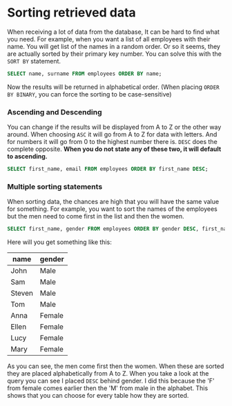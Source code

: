 # Sorting retrieved data

When receiving a lot of data from the database, It can be hard to find what you need.
For example, when you want a list of all employees with their name. You will get list of the names in a random order. 
Or so it seems, they are actually sorted by their primary key number.
You can solve this with the `SORT BY` statement.

```sql
SELECT name, surname FROM employees ORDER BY name;
```
Now the results will be returned in alphabetical order. (When placing `ORDER BY BINARY`, you can force the sorting to be case-sensitive) 

### Ascending and Descending

You can change if the results will be displayed from A to Z or the other way around. 
When choosing `ASC` it will go from A to Z for data with letters. And for numbers it will go from 0 to the highest number there is.
`DESC` does the complete opposite. **When you do not state any of these two, it will default to ascending.**

```sql
SELECT first_name, email FROM employees ORDER BY first_name DESC;
```

### Multiple sorting statements

When sorting data, the chances are high that you will have the same value for something. For example, you want to sort the names of the employees but the men need to come first in the list and then the women. 

```sql
SELECT first_name, gender FROM employees ORDER BY gender DESC, first_name;
```

Here will you get something like this:

name|gender
----|-----
John|Male
Sam|Male
Steven|Male
Tom|Male
Anna|Female
Ellen|Female
Lucy|Female
Mary|Female

As you can see, the men come first then the women. When these are sorted they are placed alphabetically from A to Z.
When you take a look at the query you can see I placed `DESC` behind gender. I did this because the 'F' from female comes earlier then the 'M' from male in the alphabet. This shows that you can choose for every table how they are sorted.





